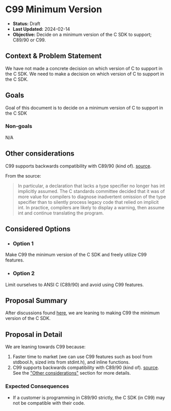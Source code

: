 # C99 Minimum Version

<!-- This template is inspired by
https://github.com/GoogleCloudPlatform/emblem/tree/main/docs/decisions -->

* **Status:** Draft
* **Last Updated:** 2024-02-14
* **Objective:** Decide on a minimum version of the C SDK to support; C89/90 or C99.

## Context & Problem Statement

We have not made a concrete decision on which version of C to support in the C SDK. We need to make a decision on which version of C to support in the C SDK.

## Goals

Goal of this document is to decide on a minimum version of C to support in the C SDK

### Non-goals

N/A

## Other considerations <!-- optional -->

C99 supports backwards compatibility with C89/90 (kind of). [source](https://en.wikipedia.org/wiki/C99).

From the source:

> In particular, a declaration that lacks a type specifier no longer has int implicitly assumed. The C standards committee decided that it was of more value for compilers to diagnose inadvertent omission of the type specifier than to silently process legacy code that relied on implicit int. In practice, compilers are likely to display a warning, then assume int and continue translating the program.

## Considered Options <!-- optional -->

* ### Option 1

Make C99 the minimum version of the C SDK and freely utilize C99 features.

* ### Option 2

Limit ourselves to ANSI C (C89/90) and avoid using C99 features.

## Proposal Summary

After discussions found [here](https://github.com/atsign-foundation/at_c/issues/105), we are leaning to making C99 the minimum version of the C SDK.

## Proposal in Detail

We are leaning towards C99 because:

1. Faster time to market (we can use C99 features such as bool from stdbool.h, sized ints from stdint.h), and inline functions.
2. C99 supports backwards compatibility with C89/90 (kind of). [source](https://en.wikipedia.org/wiki/C99). See the ["Other considerations"](#other-considerations) section for more details.

### Expected Consequences <!-- optional -->

- If a customer is programming in C89/90 strictly, the C SDK (in C99) may not be compatible with their code.